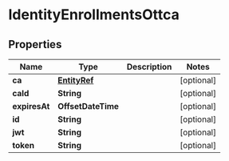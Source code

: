 

# IdentityEnrollmentsOttca


## Properties

| Name | Type | Description | Notes |
|------------ | ------------- | ------------- | -------------|
|**ca** | [**EntityRef**](EntityRef.md) |  |  [optional] |
|**caId** | **String** |  |  [optional] |
|**expiresAt** | **OffsetDateTime** |  |  [optional] |
|**id** | **String** |  |  [optional] |
|**jwt** | **String** |  |  [optional] |
|**token** | **String** |  |  [optional] |



